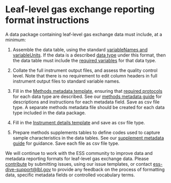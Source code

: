 # Leaf-level gas exchange reporting format instructions

A data package containing leaf-level gas exchange data must include, at a minimum: 

1. Assemble the data table, using the standard [variableNames and variableUnits](docs/definedVariables.md). If the data is a described [data type](dataTypesProtocols.md) under this format, then the data table must include the [required variables](docs/requiredVariables.md) for that data type. 

2. Collate the full instrument output files, and assess the quality control level. Note that there is no requirement to edit column headers in full instrument output files to standard variable names.  

3. Fill in the [Methods metadata template](templates/methodsMetadataTemplateV0.1.xlsx), ensuring that [required protocols](dataTypesProtocols.md) for each data type are described. See our [methods metadata guide](methodsMetadataGuide.md) for descriptions and instructions for each metadata field. Save as csv file type. A separate methods metadata file should be created for each data type included in the data package. 

4. Fill in the [Instrument details template](templates/instrumentDetailsTemplateV0.0.xlsx) and save as csv file type.

5. Prepare methods supplements tables to define codes used to capture sample characteristics in the data tables. See our [supplement metadata guide](docs/supplementaryMetadataGuide.md) for guidance. Save each file as csv file type.


We will continue to work with the ESS community to improve data and metadata reporting formats for leaf-level gas exchange data. Please [contribute](contribute.md) by submitting issues, using our issue templates, or contact ess-dive-support@lbl.gov to provide any feedback on the process of formatting data, specific metadata fields or controlled vocabulary terms.
#
